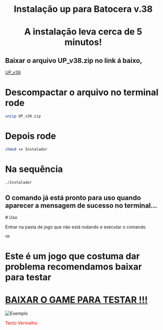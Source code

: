 <center><h1>Instalação up para Batocera v.38</h1></center>





<center><h1>A instalação leva cerca de 5 minutos!</h1></center>


<h2>Baixar o arquivo UP_v38.zip no link á baixo,</h2>



[UP_v38](https://drive.google.com/file/d/1JlkstFHbEhH49sxoJMvUrfbfmc-iUiNP/view?usp=sharing)


# Descompactar o arquivo no terminal rode 

```bash
unzip UP_v38.zip
```

# Depois rode 
```bash
chmod +x Instalador 
```

# Na sequência 
```bash
./Instalador
```



<h2>O comando já está pronto para uso quando aparecer a mensagem de sucesso no terminal...</h2>
# Uso



Entrar na pasta de jogo que não está rodando e executar o comando 

```bash
up

```



# Este é um jogo que costuma dar problema recomendamos baixar para testar 


# [BAIXAR O GAME PARA TESTAR !!!](https://steamunlocked.net/e24f29-teenage-mutant-ninja-turtles-shredders-revenge-free-download/)



<img src="https://drive.google.com/uc?id=1M-LerAxS4WO7ULMZZgQ7yVEZeZf4nLAj" alt="Exemplo">



<span style="color:red;">Texto Vermelho</span>



